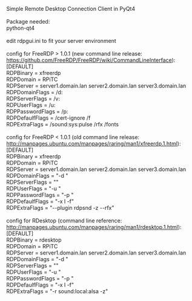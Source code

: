 Simple Remote Desktop Connection Client in PyQt4<br>
<br>
Package needed:<br>
python-qt4<br>
<br>
edit rdpgui.ini to fit your server environment<br>
<br>
config for FreeRDP > 1.0.1 (new command line release: https://github.com/FreeRDP/FreeRDP/wiki/CommandLineInterface):<br>
[DEFAULT]<br>
RDPBinary = xfreerdp<br>
RDPDomain = RPiTC<br>
RDPServer = server1.domain.lan server2.domain.lan server3.domain.lan<br>
RDPDomainFlags = /d:<br>
RDPServerFlags = /v:<br>
RDPUserFlags = /u:<br>
RDPPasswordFlags = /p:<br>
RDPDefaulfFlags = /cert-ignore /f<br>
RDPExtraFlags = /sound:sys:pulse /rfx /fonts<br>
<br>
config for FreeRDP < 1.0.1 (old command line release: http://manpages.ubuntu.com/manpages/raring/man1/xfreerdp.1.html):<br>
[DEFAULT]<br>
RDPBinary = xfreerdp<br>
RDPDomain = RPiTC<br>
RDPServer = server1.domain.lan server2.domain.lan server3.domain.lan<br>
RDPDomainFlags = "-d "<br>
RDPServerFlags = ""<br>
RDPUserFlags = "-u "<br>
RDPPasswordFlags = "-p "<br>
RDPDefaulfFlags = "-x l -f"<br>
RDPExtraFlags = "--plugin rdpsnd -z --rfx"<br>
<br>
config for RDesktop (command line reference: http://manpages.ubuntu.com/manpages/raring/man1/rdesktop.1.html):<br>
[DEFAULT]<br>
RDPBinary = rdesktop<br>
RDPDomain = RPiTC<br>
RDPServer = server1.domain.lan server2.domain.lan server3.domain.lan<br>
RDPDomainFlags = "-d "<br>
RDPServerFlags = ""<br>
RDPUserFlags = "-u "<br>
RDPPasswordFlags = "-p "<br>
RDPDefaulfFlags = "-x l -f"<br>
RDPExtraFlags = "-r sound:local:alsa -z"<br>
